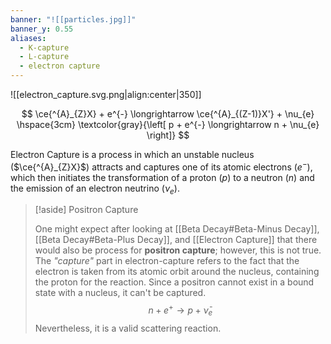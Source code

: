 ```yaml
---
banner: "![[particles.jpg]]"
banner_y: 0.55
aliases:
  - K-capture
  - L-capture
  - electron capture
---
```


![[electron_capture.svg.png|align:center|350]]

$$
\ce{^{A}_{Z}X} + e^{-} \longrightarrow \ce{^{A}_{(Z-1)}X'} + \nu_{e}
\hspace{3cm}
\textcolor{gray}{\left[ p + e^{-} \longrightarrow n + \nu_{e} \right]}
$$

Electron Capture is a process in which an unstable nucleus ($\ce{^{A}_{Z}X}$) attracts and captures one of its atomic electrons ($e^{-}$), which then initiates the transformation of a proton ($p$) to a neutron ($n$) and the emission of an electron neutrino ($\nu_{e}$).

> [!aside] Positron Capture
> 
> One might expect after looking at [[Beta Decay#Beta-Minus Decay]], [[Beta Decay#Beta-Plus Decay]], and [[Electron Capture]] that there would also be process for **positron capture**; however, this is not true. The *"capture"* part in electron-capture refers to the fact that the electron is taken from its atomic orbit around the nucleus, containing the proton for the reaction. Since a positron cannot exist in a bound state with a nucleus, it can't be captured.
> $$n + e^{+} \longrightarrow p + \bar{\nu}_{e}$$
> Nevertheless, it is a valid scattering reaction.
